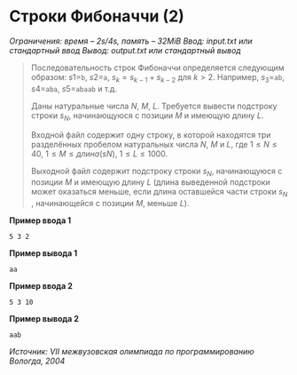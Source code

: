 # Строки Фибоначчи (2)

*Ограничения: время – 2s/4s, память – 32MiB Ввод: input.txt или стандартный ввод Вывод: output.txt или стандартный вывод*

> Последовательность строк Фибоначчи определяется следующим образом: $s1=$`b`, $s2=$`a`, $s_k = s_{k−1}+s_{k−2}$ для $k>2$. Например, $s_3=$`ab`, $s4=$`aba`, $s5=$`abaab` и т.д.
>
> Даны натуральные числа $N$, $М$, $L$. Требуется вывести подстроку строки $s_N$, начинающуюся с позиции $M$ и имеющую длину $L$.
>
> Входной файл содержит одну строку, в которой находятся три разделённых пробелом натуральных числа $N$, $M$ и $L$, где $1 ≤  N ≤ 40$, $1 ≤ M ≤ длина(sN)$, $1 ≤ L ≤ 1000$.
>
> Выходной файл содержит подстроку строки $s_N$, начинающуюся с позиции $M$ и имеющую длину $L$ (длина выведенной подстроки может оказаться меньше, если длина оставшейся части строки $s_N$ , начинающейся с позиции $M$, меньше $L$).

**Пример ввода 1**
```
5 3 2
```
**Пример вывода 1**
```
aa
```
**Пример ввода 2**
```
5 3 10
```
**Пример вывода 2**
```
aab
```

*Источник: VII межвузовская олимпиада по программированию Вологда, 2004*
